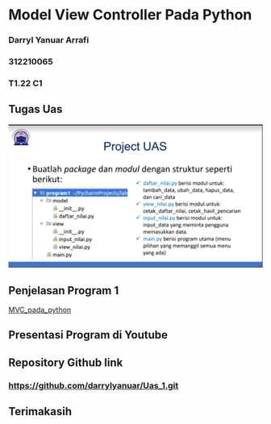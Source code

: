# Model View Controller Pada Python

###             Darryl Yanuar Arrafi
###                 312210065
###                   T1.22 C1

## Tugas Uas
![gambar1](screenshot/project_uas.png)

## Penjelasan Program 1
[MVC_pada_python](penjelasan/MVC_pada_Python.pdf)

## Presentasi Program di Youtube


## Repository Github link
### https://github.com/darrylyanuar/Uas_1.git

## Terimakasih

[MVC_pada_python]: penjelasan/MVC_pada_Python.pdf